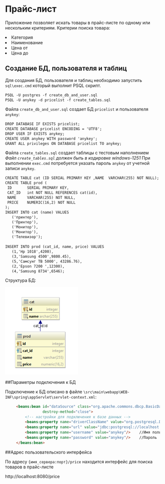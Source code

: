 # Прайс-лист

Приложение позволяет искать товары в прайс-листе по одному или нескольким критериям. 
Критерии поиска товара:
<li> Категория
<li> Наименование
<li> Цена от 
<li> Цена до 

## Создание БД, пользователя и таблиц

Для создания БД, пользователя и таблиц необходимо запустить `sql\exec.cmd` который выполнит PSQL скрипт.

 ```
 PSQL -U postgres -f create_db_and_user.sql
 PSQL -U anykey -d pricelist -f create_tables.sql
 ```

Файла `create_db_and_user.sql` создает БД `pricelist` и пользователя `anykey`:

 ```
 DROP DATABASE IF EXISTS pricelist;
 CREATE DATABASE pricelist ENCODING = 'UTF8';
 DROP USER IF EXISTS anykey;
 CREATE USER anykey WITH password 'anykey'; 
 GRANT ALL privileges ON DATABASE pricelist TO anykey;
 ```

Файла `create_tables.sql` создает таблицы с тестовым наполнением
*Файл `create_tables.sql` должен быть в кодировке windows-1251*
При выполнении `exec.cmd` потребуется указать пароль `anykey` от учетной записи `anykey`.

 ```
CREATE TABLE cat (ID SERIAL PRIMARY KEY ,NAME  VARCHAR(255) NOT NULL);
CREATE TABLE prod (
  ID       SERIAL PRIMARY KEY,
  CAT_ID   int NOT NULL REFERENCES cat(id),
  NAME     VARCHAR(255) NOT NULL,
  PRICE    NUMERIC(16,2) NOT NULL
);
INSERT INTO cat (name) VALUES
    ('принтер'),
    ('Принтер'),
    ('Монитор'),
    ('Монитор'),
    ('Телевизор');

INSERT INTO prod (cat_id, name, price) VALUES
    (1,'Hp 1018',4200),
    (3,'Samsung 4500',9800.45),
    (5,'Самсунг ТВ 5000', 43286.76),
    (2,'Epson 7200 ',12300),
    (4,'Samsung 8734',6546);
 ```

Структура БД:

![Структура БД "pricelist"](https://github.com/Adm1nistrator/Product_search_engine/blob/master/diagram.PNG)

##Параметры подключения к БД

Подключение к БД описано в файле `\src\main\webapp\WEB-INF\spring\appServlet\servlet-context.xml`:
 ```html
      <beans:bean id="dataSource" class="org.apache.commons.dbcp.BasicDataSource"
                  destroy-method="close">
          <!-- настройки для подключения к базе данных -->
          <beans:property name="driverClassName" value="org.postgresql.Driver"/>  //драйвер для подключения к БД
          <beans:property name="url" value="jdbc:postgresql://localhost:5432/pricelist"/>   //Адрес сервера БД
          <beans:property name="username" value="anykey"/>    //Имя пользователя
          <beans:property name="password" value="anykey"/>    //Пароль
      </beans:bean>
 ```
##Адрес пользовательского интерфейса

По адресу `{имя_сервера:порт}/price` находится интерфейс для поиска товаров в прайс-листе

http://localhost:8080/price




